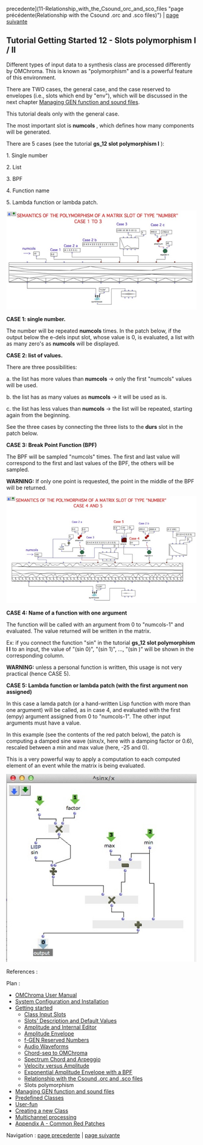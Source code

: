 precedente](11-Relationship_with_the_Csound_orc_and_sco_files
"page précédente\(Relationship with the Csound .orc and .sco files\)") | [page
suivante](Managing_GEN_function_and_sound_files "page
suivante\(Managing GEN function and sound files\)")

## Tutorial Getting Started 12 - Slots polymorphism I / II

Different types of input data to a synthesis class are processed differently
by OMChroma. This is known as "polymorphism" and is a powerful feature of this
environment.

There are TWO cases, the general case, and the case reserved to envelopes
(i.e., slots which end by "env"), which will be discussed in the next chapter
[Managing GEN function and sound
files](Managing_GEN_function_and_sound_files).

This tutorial deals only with the general case.

The most important slot is **numcols** , which defines how many components
will be generated.

There are 5 cases (see the tutorial ****gs_12 slot polymorphism I**** ):

1\. Single number

2\. List

3\. BPF

4\. Function name

5\. Lambda function or lambda patch.

[![](../res/12_gs_12_slot_polym_1_1.jpg)](../res/12_gs_12_slot_polym_1.jpg
"Cliquez pour agrandir")

 **CASE 1: single number.**

The number will be repeated **numcols** times. In the patch below, if the
output below the e-dels input slot, whose value is 0, is evaluated, a list
with as many zero's as **numcols** will be displayed.

 **CASE 2: list of values.**

There are three possibilities:

a. the list has more values than **numcols** -> only the first "numcols"
values will be used.

b. the list has as many values as **numcols** -> it will be used as is.

c. the list has less values than **numcols** -> the list will be repeated,
starting again from the beginning.

See the three cases by connecting the three lists to the **durs** slot in the
patch below.

 **CASE 3: Break Point Function (BPF)**

The BPF will be sampled "numcols" times. The first and last value will
correspond to the first and last values of the BPF, the others will be
sampled.

 **WARNING:** If only one point is requested, the point in the middle of the
BPF will be returned.

[![](../res/12_gs_slot_polym_2_1.jpg)](../res/12_gs_slot_polym_2.jpg "Cliquez
pour agrandir")

 **CASE 4: Name of a function with one argument**

The function will be called with an argument from 0 to "numcols-1" and
evaluated. The value returned will be written in the matrix.

Ex: if you connect the function "sin" in the tutorial ****gs_12 slot
polymorphism I** I** to an input, the value of "(sin 0)", "(sin 1)", ...,
"(sin <numcols-1>)" will be shown in the corresponding column.

 **WARNING:** unless a personal function is written, this usage is not very
practical (hence CASE 5).

 **CASE 5: Lambda function or lambda patch (with the first argument non
assigned)**

In this case a lamda patch (or a hand-written Lisp function with more than one
argument) will be called, as in case 4, and evaluated with the first (empy)
argument assigned from 0 to "numcols-1". The other input arguments must have a
value.

In this example (see the contents of the red patch below), the patch is
computing a damped sine wave (sinx/x, here with a damping factor or 0.6),
rescaled between a min and max value (here, -25 and 0).

This is a very powerful way to apply a computation to each computed element of
an event while the matrix is being evaluated.

![](../res/12_gs_slot_patch.jpg)

References :

Plan :

  * [OMChroma User Manual](OMChroma)
  * [System Configuration and Installation](Installation)
  * [Getting started](Getting_Started)
    * [Class Input Slots](01-Class_Input_Slots)
    * [Slots' Description and Default Values](02-Slot's_Description)
    * [Amplitude and Internal Editor](03-Amplitude_and_internal_editor)
    * [Amplitude Envelope](04_Amplitude_envelope)
    * [f-GEN Reserved Numbers](05-f-GEN_Reserved_Number)
    * [Audio Waveforms](06-Audio_Waveforms)
    * [Chord-seq to OMChroma](07-Chord-seq_to_OMCh_Class)
    * [Spectrum Chord and Arpeggio](08-Spectrum_Chord_and_Arpeggio)
    * [Velocity versus Amplitude](09-Velocity_vs_Amplitude)
    * [Exponential Amplitude Envelope with a BPF](10-Exponential_Amplitude_Envelope_with_BPF)
    * [Relationship with the Csound .orc and .sco files](11-Relationship_with_the_Csound_orc_and_sco_files)
    * Slots polymorphism
  * [Managing GEN function and sound files](Managing_GEN_function_and_sound_files)
  * [Predefined Classes](Predefined_classes)
  * [User-fun](User-fun)
  * [Creating a new Class](Creating_a_new_Class)
  * [Multichannel processing](06-Multichannel_processing)
  * [Appendix A - Common Red Patches](A-Appendix-A_Common_red_patches)

Navigation : [page
precedente](11-Relationship_with_the_Csound_orc_and_sco_files
"page précédente\(Relationship with the Csound .orc and .sco files\)") | [page
suivante](Managing_GEN_function_and_sound_files "page
suivante\(Managing GEN function and sound files\)")
